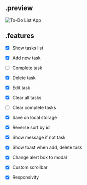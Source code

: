 ## .preview
![To-Do List App](https://i.ibb.co/h73STxF/screencapture-localhost-5500-2020-11-29-22-11-39.png)

## .features
- [x] Show tasks list
- [x] Add new task
- [ ] Complete task
- [x] Delete task
- [x] Edit task
- [x] Clear all tasks
- [ ] Clear complete tasks
- [x] Save on local storage
- [x] Reverse sort by id
- [x] Show message if not task
- [x] Show toast when add, delete task
- [x] Change alert box to modal
- [x] Custom scrollbar
- [x] Responsivity

